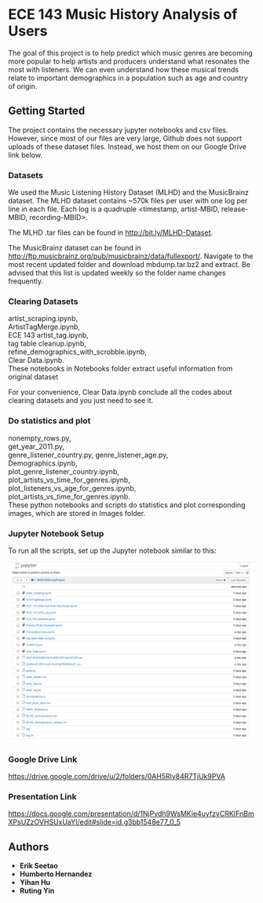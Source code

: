 # ECE 143 Music History Analysis of Users

The goal of this project is to help predict which music genres are becoming more popular to help artists and producers understand what resonates the most with listeners. We can even understand how these musical trends relate to important demographics in a population such as age and country of origin.  

## Getting Started

The project contains the necessary jupyter notebooks and csv files. However, since most of our files are very large, Github does not support uploads of these dataset files. Instead, we host them on our Google Drive link below.

### Datasets

We used the Music Listening History Dataset (MLHD) and the MusicBrainz dataset. The MLHD dataset contains ~570k files per user with one log per line in each file. Each log is a quadruple <timestamp, artist-MBID, release-MBID, recording-MBID>.

The MLHD .tar files can be found in http://bit.ly/MLHD-Dataset.

The MusicBrainz dataset can be found in http://ftp.musicbrainz.org/pub/musicbrainz/data/fullexport/. Navigate to the most recent updated folder and download mbdump.tar.bz2 and extract. Be advised that this list is updated weekly so the folder name changes frequently.

### Clearing Datasets
artist_scraping.ipynb,  
ArtistTagMerge.ipynb,  
ECE 143 artist_tag.ipynb,  
tag table cleanup.ipynb,  
refine_demographics_with_scrobble.ipynb,  
Clear Data.ipynb.  
These notebooks in Notebooks folder extract useful information from original dataset 

For your convenience, Clear Data.ipynb conclude all the codes about clearing datasets and you just need to see it.

### Do statistics and plot
nonempty_rows.py,  
get_year_2011.py,  
genre_listener_country.py, 
genre_listener_age.py,  
Demographics.ipynb,  
plot_genre_listener_country.ipynb,  
plot_artists_vs_time_for_genres.ipynb,  
plot_listeners_vs_age_for_genres.ipynb,  
plot_artists_vs_time_for_genres.ipynb.  
These python notebooks and scripts do statistics and plot corresponding images, which are stored in Images folder.

### Jupyter Notebook Setup

To run all the scripts, set up the Jupyter notebook similar to this:

![alt text](https://github.com/ece143team16/ECE143---Music-History-Analysis-of-Users/blob/master/Images/Jupyter%20Setup.png)






### Google Drive Link

https://drive.google.com/drive/u/2/folders/0AH5Rly84R7TjUk9PVA

### Presentation Link

https://docs.google.com/presentation/d/1NjPvdh9WsMKie4uyfzyCRKIFnBmXPsUZzOVHSUxUaYI/edit#slide=id.g3bb1548e77_0_5

## Authors

* **Erik Seetao** 
* **Humberto Hernandez** 
* **Yihan Hu** 
* **Ruting Yin** 
